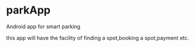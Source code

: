 # parkApp

Android app for smart parking

this app will have the facility of finding a spot,booking a spot,payment etc.
